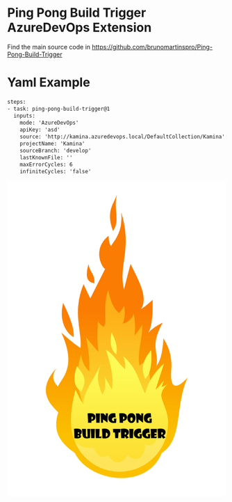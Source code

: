 # Ping Pong Build Trigger AzureDevOps Extension

Find the main source code in https://github.com/brunomartinspro/Ping-Pong-Build-Trigger

# Yaml Example
```
steps:
- task: ping-pong-build-trigger@1
  inputs:
    mode: 'AzureDevOps'
    apiKey: 'asd'
    source: 'http://kamina.azuredevops.local/DefaultCollection/Kamina'
    projectName: 'Kamina'
    sourceBranch: 'develop'
    lastKnownFile: ''
    maxErrorCycles: 6
    infiniteCycles: 'false'
```

![alt text](Extension/extensionIcon.png)
